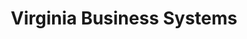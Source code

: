 ---
title: "Virginia Business Systems"
url: /lynchburg/virginia-business-systems/
shop: electronics
---